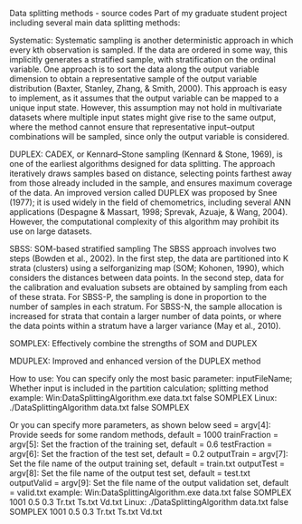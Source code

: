 Data splitting methods - source codes
Part of my graduate student project including several main data splitting methods:

Systematic: Systematic sampling is another deterministic approach in which every kth observation is sampled. If the data are ordered in some way, this implicitly generates a stratified sample, with stratification on the ordinal variable. One
approach is to sort the data along the output variable dimension to obtain a representative sample of the output variable distribution (Baxter, Stanley, Zhang, & Smith, 2000). This approach is easy to implement, as it assumes that the output variable can be mapped to a unique input state. However, this assumption may not hold in multivariate datasets where multiple input states might give rise to the same output, where the method cannot ensure that representative input–output combinations will be sampled, since only the output variable is considered.

DUPLEX: CADEX, or Kennard–Stone sampling (Kennard & Stone, 1969), is one of the earliest algorithms designed for data splitting. The approach iteratively draws samples based on distance, selecting points farthest away from those already included in the sample, and ensures maximum coverage of the data. An improved version called DUPLEX was proposed by Snee (1977); it is used widely in the field of chemometrics, including several ANN applications (Despagne & Massart, 1998; Sprevak, Azuaje, & Wang, 2004). However, the computational complexity of this algorithm may prohibit its use on
large datasets.

SBSS: SOM-based stratified sampling The SBSS approach involves two steps (Bowden et al., 2002). In the first step, the data are partitioned into K strata (clusters) using a selforganizing map (SOM; Kohonen, 1990), which considers the distances between data points. In the second step, data for the calibration and evaluation subsets are obtained by sampling from each of these strata. For SBSS-P, the sampling is done in proportion to the number of samples in each stratum. For SBSS-N, the sample allocation is increased for strata that contain a larger number of data points, or where the data points within a stratum have a larger variance (May et al., 2010).

SOMPLEX: Effectively combine the strengths of SOM and DUPLEX

MDUPLEX: Improved and enhanced version of the DUPLEX method


How to use: You can specify only the most basic parameter: inputFileName; Whether input is included in the partition calculation; splitting method
example: 
Win:DataSplittingAlgorithm.exe data.txt false SOMPLEX
Linux: ./DataSplittingAlgorithm data.txt false SOMPLEX

Or you can specify more parameters, as shown below
seed = argv[4]: Provide seeds for some random methods, default = 1000
trainFraction = argv[5]: Set the fraction of the training set, default = 0.6
testFraction = argv[6]: Set the fraction of the test set, default = 0.2
outputTrain = argv[7]: Set the file name of the output training set, default = train.txt
outputTest = argv[8]: Set the file name of the output test set, default = test.txt
outputValid = argv[9]: Set the file name of the output validation set, default = valid.txt
example: 
Win:DataSplittingAlgorithm.exe data.txt false SOMPLEX 1001 0.5 0.3 Tr.txt Ts.txt Vd.txt
Linux: ./DataSplittingAlgorithm data.txt false SOMPLEX 1001 0.5 0.3 Tr.txt Ts.txt Vd.txt
